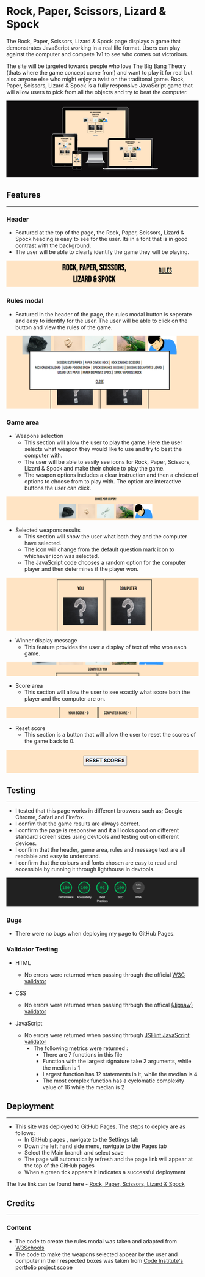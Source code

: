 # Rock, Paper, Scissors, Lizard & Spock

The Rock, Paper, Scissors, Lizard & Spock page displays a game that demonstrates JavaScript working in a real life format. Users can play against the computer and compete 1v1 to see who comes out victorious. 

The site will be targeted towards people who love The Big Bang Theory (thats where the game concept came from) and want to play it for real but also anyone else who might enjoy a twist on the traditonal game. Rock, Paper, Scissors, Lizard & Spock is a fully responsive JavaScript game that will allow users to pick from all the objects and try to beat the computer.

![Responsive display screen](/readme-assets/screenshot-rpsls.png)

## Features
---
### Header
* Featured at the top of the page, the Rock, Paper, Scissors, Lizard & Spock heading is easy to see for the user. Its in a font that is in good contrast with the background.
* The user will be able to clearly identify the game they will be playing.

![Header of the page](/readme-assets/rpsls-header.png)

### Rules modal
* Featured in the header of the page, the rules modal button is seperate and easy to identify for the user. The user will be able to click on the button and view the rules of the game.

![Rules of the game](/readme-assets/rpsls-rules.png)

### Game area
* Weapons selection
    * This section will allow the user to play the game. Here the user selects what weapon they would like to use and try to beat the computer with.
    * The user will be able to easily see icons for Rock, Paper, Scissors, Lizard & Spock and make their choice to play the game.
    * The weapon options includes a clear instruction and then a choice of options to choose from to play with. The option are interactive buttons the user can click.

![Weapon selection icons](/readme-assets/rpsls-weapons.png)

* Selected weapons results
    * This section will show the user what both they and the computer have selected. 
    * The icon will change from the default question mark icon to whichever icon was selected.
    * The JavaScript code chooses a random option for the computer player and then determines if the player won.

![The weapons selected](/readme-assets/rpsls-weapons-select.png)

* Winner display message
    * This feature provides the user a display of text of who won each game.

![Winner pop up message](/readme-assets/rpsls-message.png)

* Score area
    * This section will allow the user to see exactly what score both the player and the computer are on.

![Score area](/readme-assets/rpsls-score.png)

* Reset score
    * This section is a button that will allow the user to reset the scores of the game back to 0.

![Reset scores button](/readme-assets/rpsls-reset.png)

## Testing
---
* I tested that this page works in different broswers such as; Google Chrome, Safari and Firefox.
* I confim that the game results are always correct.
* I confirm the page is responsive and it all looks good on different standard screen sizes using devtools and testing out on different devices.
* I confirm that the header, game area, rules and message text are all readable and easy to understand.
* I confirm that the colours and fonts chosen are easy to read and accessible by running it through lighthouse in devtools.

![Lighthouse testing](/readme-assets/rpsls-lighthouse.png)

### Bugs 

* There were no bugs when deploying my page to GitHub Pages.

### Validator Testing

* HTML  
    * No errors were returned when passing through the official [W3C validator](https://validator.w3.org/nu/#textarea)

* CSS 
    * No errors were returned when passing through the offical [(Jigsaw) validator](https://jigsaw.w3.org/css-validator/validator)

* JavaScript
    * No errors were returned when passing through [JSHint JavaScript validator](https://jshint.com/)
        * The following metrics were returned :
            * There are 7 functions in this file
            * Function with the largest signature take 2 arguments, while the median is 1
            * Largest function has 12 statements in it, while the median is 4
            * The most complex function has a cyclomatic complexity value of 16 while the median is 2

## Deployment
---
* This site was deployed to GitHub Pages. The steps to deploy are as follows:
    * In GitHub pages , navigate to the Settings tab
    * Down the left hand side menu, navigate to the Pages tab 
    * Select the Main branch and select save
    * The page will automatically refresh and the page link will appear at the top of the GitHub pages
    * When a green tick appears it indicates a successful deployment

The live link can be found here - [Rock, Paper, Scissors, Lizard & Spock](https://fredboys.github.io/Rock-Paper-Scissors-Lizard-Spock/)

## Credits 
---
### Content

* The code to create the rules modal was taken and adapted from [W3Schools](https://www.w3schools.com/howto/howto_css_modals.asp)
* The code to make the weapons selected appear by the user and computer in their respected boxes was taken from [Code Institute's portfolio project scope](https://learn.codeinstitute.net/courses/course-v1:CodeInstitute+JSE_PAGPPF+2021_Q2/courseware/30137de05cd847d1a6b6d2c7338c4655/c3bd296fe9d643af86e76e830e1470dd/S) 
